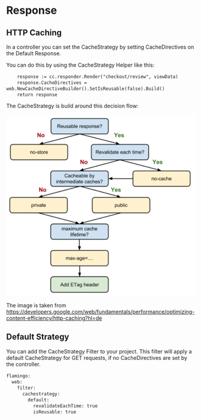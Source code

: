 # Response

## HTTP Caching
In a controller you can set the CacheStrategy by setting CacheDirectives on the Default Response.

You can do this by using the CacheStrategy Helper like this:

```
	response := cc.responder.Render("checkout/review", viewData)
	response.CacheDirectives = web.NewCacheDirectiveBuilder().SetIsReusable(false).Build()
	return response
```

The CacheStrategy is build around this decision flow:

![HTTPCaching](HTTPCaching.png)

The image is taken from https://developers.google.com/web/fundamentals/performance/optimizing-content-efficiency/http-caching?hl=de

## Default Strategy

You can add the CacheStrategy Filter to your project. 
This filter will apply a default CacheStrategy for GET requests, if no CacheDirectives are set by the controller.

```
flamingo:
  web:
    filter:
      cachestrategy:
        default:
          revalidateEachTime: true
          isReusable: true
```